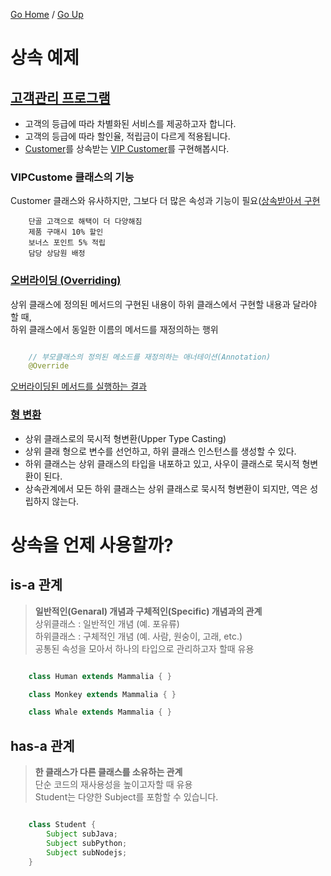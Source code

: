 [Go Home](https://github.com/devJRL/CodeLab-JAVA-Basic#codelab-java-basic) / [Go Up](..#ch07상속과-다형성)

# 상속 예제 

## [고객관리 프로그램](./CustomerTest.java#L3)

- 고객의 등급에 따라 차별화된 서비스를 제공하고자 합니다.
- 고객의 등급에 따라 할인율, 적립금이 다르게 적용됩니다.
- [Customer](./Customer.java#L6)를 상속받는 [VIP Customer](./VIPCustomer.java#L6)를 구현해봅시다.

### VIPCustome 클래스의 기능 

Customer 클래스와 유사하지만, 그보다 더 많은 속성과 기능이 필요([상속받아서 구현](./VIPCustomer.java#L12)

```
	단골 고객으로 해택이 더 다양해짐
	제품 구매시 10% 할인
	보너스 포인트 5% 적립
	담당 상담원 배정
```

### [오버라이딩 (Overriding)](./VIPCustomer.java#L21)

상위 클래스에 정의된 메서드의 구현된 내용이 하위 클래스에서 구현할 내용과 달라야 할 때,  
하위 클래스에서 동일한 이름의 메서드를 재정의하는 행위

```java

	// 부모클래스의 정의된 메소드를 재정의하는 애너테이션(Annotation)
	@Override

```

[오버라이딩된 메서드를 실행하는 결과](./OverridingTest.java#L6)

### [형 변환](./OverridingTest.java#L15)

- 상위 클래스로의 묵시적 형변환(Upper Type Casting)
- 상위 클래 형으로 변수를 선언하고, 하위 클래스 인스턴스를 생성할 수 있다.
- 하위 클래스는 상위 클래스의 타입을 내포하고 있고, 사우이 클래스로 묵시적 형변환이 된다.
- 상속관계에서 모든 하위 클래스는 상위 클래스로 묵시적 형변환이 되지만, 역은 성립하지 않는다.

# 상속을 언제 사용할까?

## is-a 관계

> **일반적인(Genaral) 개념과 구체적인(Specific) 개념과의 관계**  
> 상위클래스 : 일반적인 개념 (예. 포유류)  
> 하위클래스 : 구체적인 개념 (예. 사람, 원숭이, 고래, etc.)  
> 공통된 속성을 모아서 하나의 타입으로 관리하고자 할때 유용

```java

	class Human extends Mammalia { }

	class Monkey extends Mammalia { }

	class Whale extends Mammalia { }

```

## has-a 관계

> **한 클래스가 다른 클래스를 소유하는 관계**  
> 단순 코드의 재사용성을 높이고자할 때 유용  
> Student는 다양한 Subject를 포함할 수 있습니다.

```java

	class Student {
		Subject subJava;
		Subject subPython;
		Subject subNodejs;
	}

```
